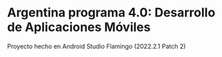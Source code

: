 # Argentina programa 4.0: Desarrollo de Aplicaciones Móviles

Proyecto hecho en Android Studio Flamingo (2022.2.1 Patch 2)
